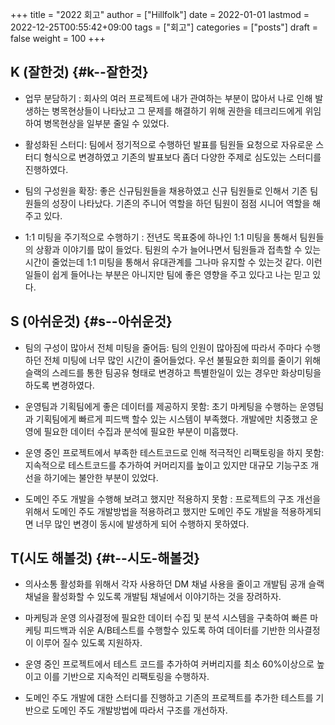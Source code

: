 +++
title = "2022 회고"
author = ["Hillfolk"]
date = 2022-01-01
lastmod = 2022-12-25T00:55:42+09:00
tags = ["회고"]
categories = ["posts"]
draft = false
weight = 100
+++

## K (잘한것) {#k--잘한것}

-   업무 분담하기 : 회사의 여러 프로젝트에 내가 관여하는 부분이 많아서 나로 인해 발생하는 병목현상들이 나타났고 그 문제를 해결하기 위해 권한을 테크리드에게 위임하여 병목현상을 일부분 줄일 수 있었다.

-   활성화된 스터디: 팀에서 정기적으로 수행하던 발표를 팀원들 요청으로 자유로운 스터디 형식으로 변경하였고 기존의 발표보다 좀더 다양한 주제로 심도있는 스터디를 진행하였다.

-   팀의 구성원을 확장: 좋은 신규팀원들을 채용하였고 신규 팀원들로 인해서 기존 팀원들의 성장이 나타났다. 기존의 주니어 역할을 하던 팀원이 점점 시니어 역할을 해주고 있다.

-   1:1 미팅을 주기적으로 수행하기  : 전년도 목표중에 하나인 1:1 미팅을 통해서 팀원들의 상황과 이야기를 많이 들었다. 팀원의 수가 늘어나면서 팀원들과 접촉할 수 있는 시간이 줄었는데 1:1 미팅을 통해서 유대관계를 그나마 유지할 수 있는것 같다. 이런 일들이 쉽게 들어나는 부분은 아니지만 팀에 좋은 영향을 주고 있다고 나는 믿고 있다.


## S (아쉬운것) {#s--아쉬운것}

-   팀의 구성이 많아서 전체 미팅을 줄어듬: 팀의 인원이 많아짐에 따라서 주마다 수행하던 전체 미팅에 너무 많인 시간이 줄어들었다. 우선 불필요한 회의를 줄이기 위해 슬랙의 스레드를 통한 팀공유 형태로 변경하고 특별한일이 있는 경우만 화상미팅을 하도록 변경하였다.

-   운영팀과 기획팀에게 좋은 데이터를 제공하지 못함: 초기 마케팅을 수행하는 운영팀과 기획팀에게 빠르게 피드백 할수 있는 시스템이 부족했다. 개발에만 치중했고 운영에 필요한 데이터 수집과 분석에 필요한 부분이 미흡했다.

-   운영 중인 프로젝트에서 부족한 테스트코드로 인해 적극적인 리팩토링을 하지 못함: 지속적으로 테스트코드를 추가하여 커머리지를 높이고 있지만 대규모 기능구조 개선을 하기에는 불안한 부분이 있었다.

-   도메인 주도 개발을 수행해 보려고 했지만 적용하지 못함 : 프로젝트의 구조 개선을 위해서 도메인 주도 개발방법을 적용하려고 했지만 도메인 주도 개발을 적용하게되면 너무 많인 변경이 동시에 발생하게 되어 수행하지 못하였다.


## T(시도 해볼것) {#t--시도-해볼것}

-   의사소통 활성화를 위해서 각자 사용하던 DM 채널 사용을 줄이고 개발팀 공개 슬랙채널을 활성화할 수 있도록 개발팀 채널에서 이야기하는 것을 장려하자.

-   마케팅과 운영 의사결정에 필요한 데이터 수집 및 분석 시스템을 구축하여 빠른 마케팅 피드백과 쉬운 A/B테스트를 수행할수 있도록 하여 데이터를 기반한 의사결정이 이루어 질수 있도록 지원하자.

-   운영 중인 프로젝트에서 테스트 코드를 추가하여 커버리지를 최소 60%이상으로 높이고 이를 기반으로 지속적인 리팩토링을 수행하자.

-   도메인 주도 개발에 대한 스터디를 진행하고 기존의 프로젝트를 추가한 테스트를 기반으로 도메인 주도 개발방법에 따라서 구조를 개선하자.
